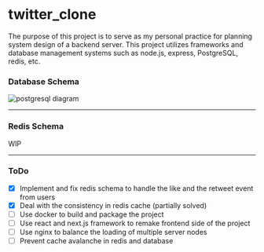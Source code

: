 # twitter_clone
The purpose of this project is to serve as my personal practice for planning system design of a backend server. This project utilizes frameworks and database management systems such as node.js, express, PostgreSQL, redis, etc.
### Database Schema
![postgresql diagram](https://github.com/Libright1558/twitter_clone/assets/19789411/55d8234a-ad3d-4040-84d0-67b40d7fe719)


---
### Redis Schema
WIP

---
### ToDo
- [x] Implement and fix redis schema to handle the like and the retweet event from users
- [x] Deal with the consistency in redis cache (partially solved)
- [ ] Use docker to build and package the project
- [ ] Use react and next.js framework to remake frontend side of the project
- [ ] Use nginx to balance the loading of multiple server nodes
- [ ] Prevent cache avalanche in redis and database
